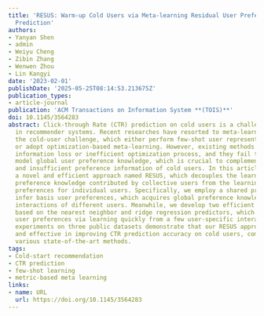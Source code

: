 ```yaml
---
title: 'RESUS: Warm-up Cold Users via Meta-learning Residual User Preferences in CTR
  Prediction'
authors:
- Yanyan Shen
- admin
- Weiyu Cheng
- Zibin Zhang
- Wenwen Zhou
- Lin Kangyi
date: '2023-02-01'
publishDate: '2025-05-25T08:14:53.213675Z'
publication_types:
- article-journal
publication: 'ACM Transactions on Information System **(TOIS)**'
doi: 10.1145/3564283
abstract: Click-through Rate (CTR) prediction on cold users is a challenging task
  in recommender systems. Recent researches have resorted to meta-learning to tackle
  the cold-user challenge, which either perform few-shot user representation learning
  or adopt optimization-based meta-learning. However, existing methods suffer from
  information loss or inefficient optimization process, and they fail to explicitly
  model global user preference knowledge, which is crucial to complement the sparse
  and insufficient preference information of cold users. In this article, we propose
  a novel and efficient approach named RESUS, which decouples the learning of global
  preference knowledge contributed by collective users from the learning of residual
  preferences for individual users. Specifically, we employ a shared predictor to
  infer basis user preferences, which acquires global preference knowledge from the
  interactions of different users. Meanwhile, we develop two efficient algorithms
  based on the nearest neighbor and ridge regression predictors, which infer residual
  user preferences via learning quickly from a few user-specific interactions. Extensive
  experiments on three public datasets demonstrate that our RESUS approach is efficient
  and effective in improving CTR prediction accuracy on cold users, compared with
  various state-of-the-art methods.
tags:
- Cold-start recommendation
- CTR prediction
- few-shot learning
- metric-based meta learning
links:
- name: URL
  url: https://doi.org/10.1145/3564283
---
```

